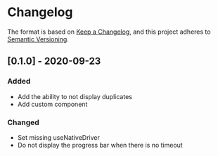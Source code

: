 # Changelog

The format is based on [Keep a Changelog](https://keepachangelog.com/en/1.0.0/),
and this project adheres to [Semantic Versioning](https://semver.org/spec/v2.0.0.html).

## [0.1.0] - 2020-09-23
### Added
- Add the ability to not display duplicates
- Add custom component

### Changed
- Set missing useNativeDriver 
- Do not display the progress bar when there is no timeout
